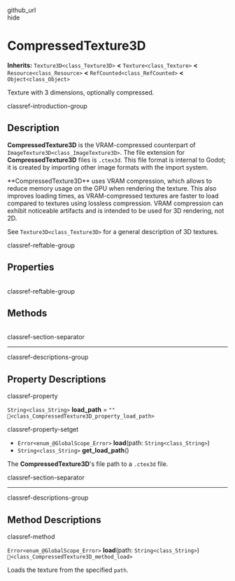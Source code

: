 github\_url  
hide

# CompressedTexture3D

**Inherits:** `Texture3D<class_Texture3D>` **&lt;**
`Texture<class_Texture>` **&lt;** `Resource<class_Resource>` **&lt;**
`RefCounted<class_RefCounted>` **&lt;** `Object<class_Object>`

Texture with 3 dimensions, optionally compressed.

classref-introduction-group

## Description

**CompressedTexture3D** is the VRAM-compressed counterpart of
`ImageTexture3D<class_ImageTexture3D>`. The file extension for
**CompressedTexture3D** files is `.ctex3d`. This file format is internal
to Godot; it is created by importing other image formats with the import
system.

\*\*CompressedTexture3D\*\* uses VRAM compression, which allows to
reduce memory usage on the GPU when rendering the texture. This also
improves loading times, as VRAM-compressed textures are faster to load
compared to textures using lossless compression. VRAM compression can
exhibit noticeable artifacts and is intended to be used for 3D
rendering, not 2D.

See `Texture3D<class_Texture3D>` for a general description of 3D
textures.

classref-reftable-group

## Properties

<table>
<tbody>
<tr>
</tr>
</tbody>
</table>

classref-reftable-group

## Methods

<table>
<tbody>
<tr>
</tr>
</tbody>
</table>

classref-section-separator

------------------------------------------------------------------------

classref-descriptions-group

## Property Descriptions

classref-property

`String<class_String>` **load\_path** = `""`
`🔗<class_CompressedTexture3D_property_load_path>`

classref-property-setget

-   `Error<enum_@GlobalScope_Error>` **load**(path:
    `String<class_String>`)
-   `String<class_String>` **get\_load\_path**()

The **CompressedTexture3D**'s file path to a `.ctex3d` file.

classref-section-separator

------------------------------------------------------------------------

classref-descriptions-group

## Method Descriptions

classref-method

`Error<enum_@GlobalScope_Error>` **load**(path: `String<class_String>`)
`🔗<class_CompressedTexture3D_method_load>`

Loads the texture from the specified `path`.

